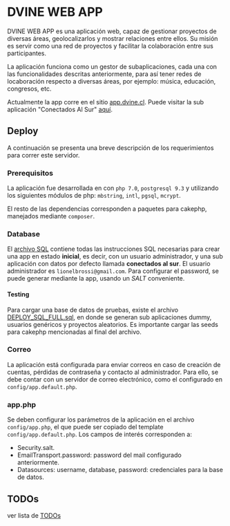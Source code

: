 # DVINE WEB APP

DVINE WEB APP es una aplicación web, capaz de gestionar proyectos de diversas áreas, geolocalizarlos y mostrar relaciones entre ellos. Su misión es servir como una red de proyectos y facilitar la colaboración entre sus participantes.

La aplicación funciona como un gestor de subaplicaciones, cada una con las funcionalidades descritas anteriormente, para así tener redes de locaboración respecto a diversas áreas, por ejemplo: música, educación, congresos, etc.

Actualmente la app corre en el sitio [app.dvine.cl](app.dvine.cl). Puede visitar la sub aplicación "Conectados Al Sur" [aquí](app.dvine.cl/en/cas).


## Deploy

A continuación se presenta una breve descripción de los requerimientos para correr este servidor.

### Prerequisitos

La aplicación fue desarrollada en con `php 7.0`, `postgresql 9.3` y utilizando los siguientes módulos de php: `mbstring`, `intl`, `pgsql`, `mcrypt`.

El resto de las dependencias corresponden a paquetes para cakephp, manejados mediante `composer`.

### Database

El [archivo SQL](data/DEPLOY_SQL_FULL.sql) contiene todas las instrucciones SQL necesarias para crear una app en estado **inicial**, es decir, con un usuario administrador, y una sub aplicación con datos por defecto llamada **conectados al sur**.
El usuario administrador es `lionelbrossi@gmail.com`. Para configurar el password, se puede generar mediante la app, usando un *SALT* conveniente.

#### Testing

Para cargar una base de datos de pruebas, existe el archivo [DEPLOY_SQL_FULL.sql](data/DEPLOY_SQL_FULL.sql), en donde se generan sub aplicaciones dummy, usuarios genéricos y proyectos aleatorios. Es importante cargar las seeds para cakephp mencionadas al final del archivo.


### Correo

La aplicación está configurada para enviar correos en caso de creación de cuentas, pérdidas de contraseña y contacto al administrador. Para ello, se debe contar con un servidor de correo electrónico, como el configurado en `config/app.default.php`.


### app.php

Se deben configurar los parámetros de la aplicación en el archivo `config/app.php`, el que puede ser copiado del template `config/app.default.php`. Los campos de interés corresponden a:

- Security.salt.
- EmailTransport.password: password del mail configurado anteriormente.
- Datasources: username, database, password: credenciales para la base de datos.


## TODOs

ver lista de [TODOs](data/TODOs.md)
